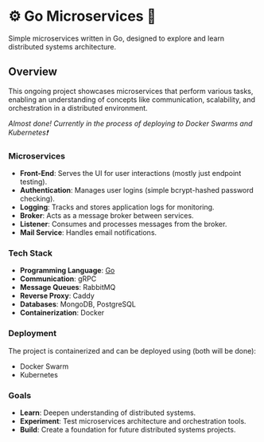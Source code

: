 # ⚙️ Go Microservices 🦫

Simple microservices written in Go, designed to explore and learn distributed systems architecture.

## Overview

This ongoing project showcases microservices that perform various tasks, enabling an understanding of concepts like communication, scalability, and orchestration in a distributed environment.

_Almost done! Currently in the process of deploying to Docker Swarms and Kubernetes❗_

### Microservices
- **Front-End**: Serves the UI for user interactions (mostly just endpoint testing).
- **Authentication**: Manages user logins (simple bcrypt-hashed password checking).
- **Logging**: Tracks and stores application logs for monitoring.
- **Broker**: Acts as a message broker between services.
- **Listener**: Consumes and processes messages from the broker.
- **Mail Service**: Handles email notifications.

### Tech Stack
- **Programming Language**: [Go](https://golang.org/)
- **Communication**: gRPC
- **Message Queues**: RabbitMQ
- **Reverse Proxy**: Caddy
- **Databases**: MongoDB, PostgreSQL
- **Containerization**: Docker

### Deployment
The project is containerized and can be deployed using (both will be done):
- Docker Swarm
- Kubernetes

### Goals

- **Learn**: Deepen understanding of distributed systems.
- **Experiment**: Test microservices architecture and orchestration tools.
- **Build**: Create a foundation for future distributed systems projects.
